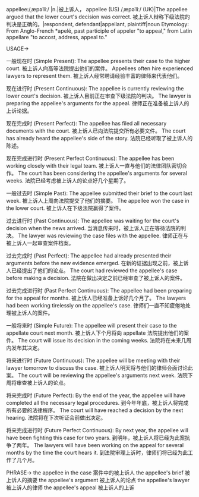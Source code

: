 appellee:/ˌæpəˈliː/ |n.|被上诉人， appellee (US) /ˌæpəˈliː/ (UK)|The appellee argued that the lower court's decision was correct. 被上诉人辩称下级法院的判决是正确的。|respondent, defendant|appellant, plaintiff|noun
Etymology: From Anglo-French *apelé, past participle of appeler "to appeal," from Latin appellare "to accost, address, appeal to."

USAGE->

一般现在时 (Simple Present):
The appellee presents their case to the higher court. 被上诉人向高等法院提出他们的案件。
Appellees often hire experienced lawyers to represent them. 被上诉人经常聘请经验丰富的律师来代表他们。

现在进行时 (Present Continuous):
The appellee is currently reviewing the lower court's decision. 被上诉人目前正在审查下级法院的判决。
The lawyer is preparing the appellee's arguments for the appeal. 律师正在准备被上诉人的上诉论据。

现在完成时 (Present Perfect):
The appellee has filed all necessary documents with the court. 被上诉人已向法院提交所有必要文件。
The court has already heard the appellee's side of the story. 法院已经听取了被上诉人的陈述。

现在完成进行时 (Present Perfect Continuous):
The appellee has been working closely with their legal team. 被上诉人一直与他们的法律团队密切合作。
The court has been considering the appellee's arguments for several weeks. 法院已经考虑被上诉人的论点好几个星期了。

一般过去时 (Simple Past):
The appellee submitted their brief to the court last week. 被上诉人上周向法院提交了他们的摘要。
The appellee won the case in the lower court. 被上诉人在下级法院赢得了案件。

过去进行时 (Past Continuous):
The appellee was waiting for the court's decision when the news arrived. 当消息传来时，被上诉人正在等待法院的判决。
The lawyer was reviewing the case files with the appellee. 律师正在与被上诉人一起审查案件档案。

过去完成时 (Past Perfect):
The appellee had already presented their arguments before the new evidence emerged. 在新的证据出现之前，被上诉人已经提出了他们的论点。
The court had reviewed the appellee's case before making a decision. 法院在做出决定之前已经审查了被上诉人的案件。

过去完成进行时 (Past Perfect Continuous):
The appellee had been preparing for the appeal for months. 被上诉人已经准备上诉好几个月了。
The lawyers had been working tirelessly on the appellee's case. 律师们一直不知疲倦地处理被上诉人的案件。

一般将来时 (Simple Future):
The appellee will present their case to the appellate court next month. 被上诉人下个月将向 appellate 法院提出他们的案件。
The court will issue its decision in the coming weeks. 法院将在未来几周内发布其决定。

将来进行时 (Future Continuous):
The appellee will be meeting with their lawyer tomorrow to discuss the case. 被上诉人明天将与他们的律师会面讨论此案。
The court will be reviewing the appellee's arguments next week. 法院下周将审查被上诉人的论点。

将来完成时 (Future Perfect):
By the end of the year, the appellee will have completed all the necessary legal procedures. 到今年年底，被上诉人将完成所有必要的法律程序。
The court will have reached a decision by the next hearing. 法院将在下次听证会前做出决定。

将来完成进行时 (Future Perfect Continuous):
By next year, the appellee will have been fighting this case for two years. 到明年，被上诉人将已经为此案抗争了两年。
The lawyers will have been working on the appeal for several months by the time the court hears it. 到法院审理上诉时，律师们将已经为此工作了几个月。


PHRASE->
the appellee in the case  案件中的被上诉人
the appellee's brief 被上诉人的摘要
the appellee's argument 被上诉人的论点
the appellee's lawyer 被上诉人的律师
the appellee's appeal 被上诉人的上诉
